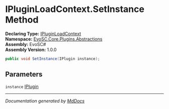 ﻿<!--  
  <auto-generated>   
    The contents of this file were generated by a tool.  
    Changes to this file may be list if the file is regenerated  
  </auto-generated>   
-->

# IPluginLoadContext.SetInstance Method

**Declaring Type:** [IPluginLoadContext](../index.md)  
**Namespace:** [EvoSC.Core.Plugins.Abstractions](../../index.md)  
**Assembly:** EvoSC\#  
**Assembly Version:** 1.0.0

```csharp
public void SetInstance(IPlugin instance);
```

## Parameters

`instance`  [IPlugin](../../IPlugin/index.md)

___

*Documentation generated by [MdDocs](https://github.com/ap0llo/mddocs)*
